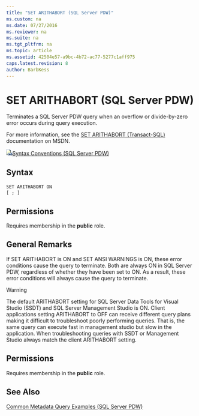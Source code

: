 ```yaml
---
title: "SET ARITHABORT (SQL Server PDW)"
ms.custom: na
ms.date: 07/27/2016
ms.reviewer: na
ms.suite: na
ms.tgt_pltfrm: na
ms.topic: article
ms.assetid: 42504e57-a9bc-4b72-ac77-5277c1aff975
caps.latest.revision: 8
author: BarbKess
---
```

# SET ARITHABORT (SQL Server PDW)
Terminates a SQL Server PDW query when an overflow or divide-by-zero error occurs during query execution.  
  
For more information, see the [SET ARITHABORT (Transact-SQL)](http://msdn.microsoft.com/en-us/library/ms190306(v=sql11)) documentation on MSDN.  
  
![Topic link icon](../sqlpdw/media/Topic_Link.gif "Topic_Link")[Syntax Conventions &#40;SQL Server PDW&#41;](../sqlpdw/syntax-conventions-sql-server-pdw.md)  
  
## Syntax  
  
```  
SET ARITHABORT ON   
[ ; ]  
```  
  
## Permissions  
Requires membership in the **public** role.  
  
## General Remarks  
If SET ARITHABORT is ON and SET ANSI WARNINGS is ON, these error conditions cause the query to terminate. Both are always ON in SQL Server PDW, regardless of whether they have been set to ON. As a result, these error conditions will always cause the query to terminate.  
  
> [!WARNING]  
> The default ARITHABORT setting for SQL Server Data Tools for Visual Studio (SSDT) and SQL Server Management Studio is ON. Client applications setting ARITHABORT to OFF can receive different query plans making it difficult to troubleshoot poorly performing queries. That is, the same query can execute fast in management studio but slow in the application. When troubleshooting queries with SSDT or Management Studio always match the client ARITHABORT setting.  
  
## Permissions  
Requires membership in the **public** role.  
  
## See Also  
[Common Metadata Query Examples &#40;SQL Server PDW&#41;](../sqlpdw/common-metadata-query-examples-sql-server-pdw.md)  
  
